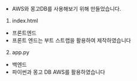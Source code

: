 - AWS와 몽고DB를 사용해보기 위해 만들었습니다.

1. index.html

- 프론트엔드
- 프론트 엔드는 부트 스트랩을 활용하여 제작하였습니다

2. app.py

- 백엔드
- 파이썬과 몽고 DB AWS를 활용하였습니다
